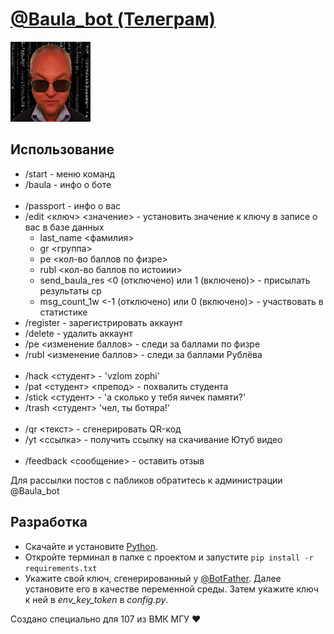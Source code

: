 <a href='https://t.me/baula_bot'>
    <h1>@Baula_bot (Телеграм)</h1>
    <img src='Media/Icon.png'></img>
</a>

<h2>Использование</h2>
<ul>
    <li>/start - меню команд</li> 
    <li>/baula - инфо о боте</li> 
    </br>
    <li>/passport - инфо о вас</li>
    <li>
        /edit &lt;ключ&gt; &lt;значение&gt; - установить значение к ключу в записе о вас в базе данных
        <ul>
            <li>last_name &lt;фамилия&gt;</li>
            <li>gr &lt;группа&gt;</li>
            <li>pe &lt;кол-во баллов по физре&gt;</li>
            <li>rubl &lt;кол-во баллов по истоиии&gt;</li>
            <li>send_baula_res &lt;0 (отключено) или 1 (включено)&gt; - присылать результаты ср</li> 
            <li>msg_count_1w &lt;-1 (отключено) или 0 (включено)&gt; - участвовать в статистике</li> 
        </ul>
    </li>
    <li>/register - зарегистрировать аккаунт</li>
    <li>/delete - удалить аккаунт</li>
    <li>/pe &lt;изменение баллов&gt; - следи за баллами по физре</li>
    <li>/rubl &lt;изменение баллов&gt; - следи за баллами Рублёва</li>
    </br>
    <li>/hack &lt;студент&gt; - 'vzlom zophi'</li>
    <li>/pat &lt;студент&gt; &lt;препод&gt; - похвалить студента</li>
    <li>/stick &lt;студент&gt; - 'а сколько у тебя яичек памяти?'</li>
    <li>/trash &lt;студент&gt; 'чел, ты ботяра!'</li>
    </br>
    <li>/qr &lt;текст&gt; - сгенерировать QR-код</li>
    <li>/yt &lt;ссылка&gt; - получить ссылку на скачивание Ютуб видео</li>
    </br>
    <li>/feedback &lt;сообщение&gt; - оставить отзыв</li>
</ul>
<p>Для рассылки постов с пабликов обратитесь к администрации @Baula_bot</p>
<h2>Разработка</h2>
<ul>
    <li>
        Скачайте и установите <a href='ps://www.python.org/downloads/'>Python</a>.
    </li>
    <li>
        Откройте терминал в папке с проектом и запустите
        <code>pip install -r requirements.txt</code>
    </li>
    <li>
        Укажите свой ключ, сгенерированный у <a href='https://t.me/botfather'>@BotFather</a>. Далее установите его в качестве переменной среды. Затем укажите ключ к ней в <i>env_key_token</i> в <i>config.py</i>.
    </li>
</ul>

<p>Создано специально для 107 из ВМК МГУ ❤</p>

